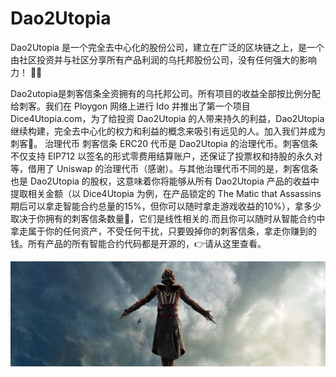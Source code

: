 # Dao2Utopia

Dao2Utopia 是一个完全去中心化的股份公司，建立在广泛的区块链之上，是一个由社区投资并与社区分享所有产品利润的乌托邦股份公司，没有任何强大的影响力！ 🐱‍👤

Dao2utopia是刺客信条全资拥有的乌托邦公司。所有项目的收益全部按比例分配给刺客。我们在 Ploygon 网络上进行 Ido 并推出了第一个项目 Dice4Utopia.com，为了给投资 Dao2Utopia 的人带来持久的利益，Dao2Utopia 继续构建，完全去中心化的权力和利益的概念来吸引有远见的人。加入我们并成为刺客🙌。
治理代币
刺客信条 ERC20 代币是 Dao2Utopia 的治理代币。刺客信条不仅支持 EIP712 以签名的形式零费用结算账户，还保证了投票权和持股的永久对等，借用了 Uniswap 的治理代币（感谢）。与其他治理代币不同的是，刺客信条也是 Dao2Utopia 的股权，这意味着你将能够从所有 Dao2Utopia 产品的收益中提取相关金额（以 Dice4Utopia 为例，在产品锁定的 The Matic that Assassins期后可以拿走智能合约总量的15%，但你可以随时拿走游戏收益的10%），拿多少取决于你拥有的刺客信条数量🤞，它们是线性相关的.而且你可以随时从智能合约中拿走属于你的任何资产，不受任何干扰，只要毁掉你的刺客信条，拿走你赚到的钱。所有产品的所有智能合约代码都是开源的，👉请从这里查看。

![1500x500](1500x500.jpg)

